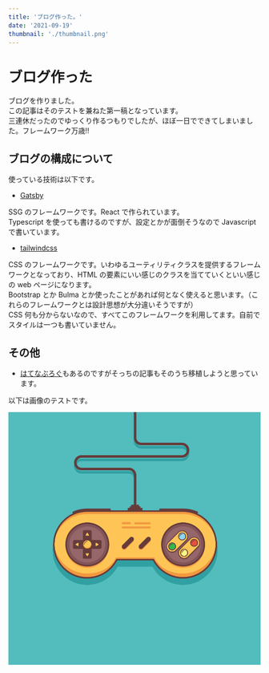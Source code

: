 ```yaml
---
title: 'ブログ作った。'
date: '2021-09-19'
thumbnail: './thumbnail.png'
---
```


# ブログ作った

ブログを作りました。<br>
この記事はそのテストを兼ねた第一稿となっています。<br>
三連休だったのでゆっくり作るつもりでしたが、ほぼ一日でできてしまいました。フレームワーク万歳!!

## ブログの構成について

使っている技術は以下です。

- [Gatsby](https://www.gatsbyjs.com)

 SSG のフレームワークです。React で作られています。<br>
 Typescript を使っても書けるのですが、設定とかが面倒そうなので Javascript で書いています。<br>

- [tailwindcss](https://tailwindcss.com)

 CSS のフレームワークです。いわゆるユーティリティクラスを提供するフレームワークとなっており、HTML の要素にいい感じのクラスを当てていくといい感じの web ページになります。<br>
 Bootstrap とか Bulma とか使ったことがあれば何となく使えると思います。（これらのフレームワークとは設計思想が大分違いそうですが）<br>
 CSS 何も分からないなので、すべてこのフレームワークを利用してます。自前でスタイルは一つも書いていません。


## その他

-   [はてなぶろぐ](https://uraven0107.hatenablog.com)もあるのですがそっちの記事もそのうち移植しようと思っています。

以下は画像のテストです。

![てすと](./test.png)
